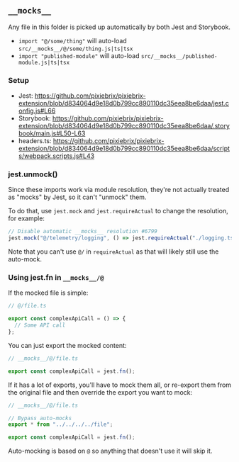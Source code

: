 ## `__mocks__`

Any file in this folder is picked up automatically by both Jest and Storybook.

- `import "@/some/thing"` will auto-load `src/__mocks__/@/some/thing.js|ts|tsx`
- `import "published-module"` will auto-load `src/__mocks__/published-module.js|ts|tsx`

### Setup

- Jest: https://github.com/pixiebrix/pixiebrix-extension/blob/d834064d9e18d0b799cc890110dc35eea8be6daa/jest.config.js#L66
- Storybook: https://github.com/pixiebrix/pixiebrix-extension/blob/d834064d9e18d0b799cc890110dc35eea8be6daa/.storybook/main.js#L50-L63
- headers.ts: https://github.com/pixiebrix/pixiebrix-extension/blob/d834064d9e18d0b799cc890110dc35eea8be6daa/scripts/webpack.scripts.js#L43

### jest.unmock()

Since these imports work via module resolution, they're not actually treated as "mocks" by Jest, so it can't "unmock" them.

To do that, use `jest.mock` and `jest.requireActual` to change the resolution, for example:

```js
// Disable automatic __mocks__ resolution #6799
jest.mock("@/telemetry/logging", () => jest.requireActual("./logging.ts"));
```

Note that you can't use `@/` in `requireActual` as that will likely still use the auto-mock.

### Using jest.fn in `__mocks__/@`

If the mocked file is simple:

```ts
// @/file.ts

export const complexApiCall = () => {
  // Some API call
};
```

You can just export the mocked content:

```ts
// __mocks__/@/file.ts

export const complexApiCall = jest.fn();
```

If it has a lot of exports, you'll have to mock them all, or re-export them from the original file and then override the export you want to mock:

```ts
// __mocks__/@/file.ts

// Bypass auto-mocks
export * from "../../../../file";

export const complexApiCall = jest.fn();
```

Auto-mocking is based on `@` so anything that doesn't use it will skip it.

